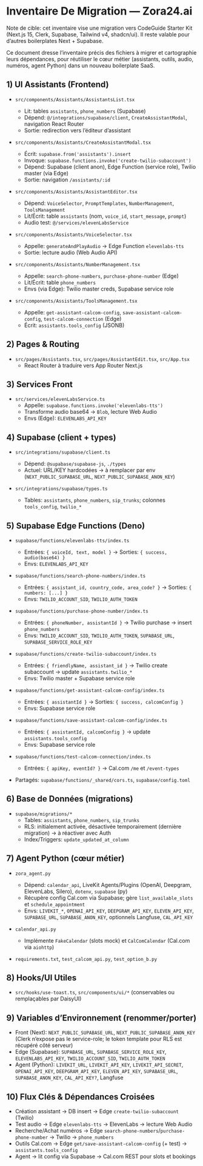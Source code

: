# Inventaire De Migration — Zora24.ai

Note de cible: cet inventaire vise une migration vers CodeGuide Starter Kit (Next.js 15, Clerk, Supabase, Tailwind v4, shadcn/ui). Il reste valable pour d’autres boilerplates Next + Supabase.

Ce document dresse l’inventaire précis des fichiers à migrer et cartographie leurs dépendances, pour réutiliser le cœur métier (assistants, outils, audio, numéros, agent Python) dans un nouveau boilerplate SaaS.

## 1) UI Assistants (Frontend)

- `src/components/Assistants/AssistantsList.tsx`
  - Lit: tables `assistants`, `phone_numbers` (Supabase)
  - Dépend: `@/integrations/supabase/client`, `CreateAssistantModal`, navigation React Router
  - Sortie: redirection vers l’éditeur d’assistant

- `src/components/Assistants/CreateAssistantModal.tsx`
  - Écrit: `supabase.from('assistants').insert`
  - Invoque: `supabase.functions.invoke('create-twilio-subaccount')`
  - Dépend: Supabase (client anon), Edge Function (service role), Twilio master (via Edge)
  - Sortie: navigation `/assistants/:id`

- `src/components/Assistants/AssistantEditor.tsx`
  - Dépend: `VoiceSelector`, `PromptTemplates`, `NumberManagement`, `ToolsManagement`
  - Lit/Écrit: table `assistants` (nom, `voice_id`, `start_message`, `prompt`)
  - Audio test: `@/services/elevenLabsService`

- `src/components/Assistants/VoiceSelector.tsx`
  - Appelle: `generateAndPlayAudio` → Edge Function `elevenlabs-tts`
  - Sortie: lecture audio (Web Audio API)

- `src/components/Assistants/NumberManagement.tsx`
  - Appelle: `search-phone-numbers`, `purchase-phone-number` (Edge)
  - Lit/Écrit: table `phone_numbers`
  - Envs (via Edge): Twilio master creds, Supabase service role

- `src/components/Assistants/ToolsManagement.tsx`
  - Appelle: `get-assistant-calcom-config`, `save-assistant-calcom-config`, `test-calcom-connection` (Edge)
  - Écrit: `assistants.tools_config` (JSONB)

## 2) Pages & Routing

- `src/pages/Assistants.tsx`, `src/pages/AssistantEdit.tsx`, `src/App.tsx`
  - React Router à traduire vers App Router Next.js

## 3) Services Front

- `src/services/elevenLabsService.ts`
  - Appelle: `supabase.functions.invoke('elevenlabs-tts')`
  - Transforme audio base64 → `Blob`, lecture Web Audio
  - Envs (Edge): `ELEVENLABS_API_KEY`

## 4) Supabase (client + types)

- `src/integrations/supabase/client.ts`
  - Dépend: `@supabase/supabase-js`, `./types`
  - Actuel: URL/KEY hardcodées → à remplacer par env (`NEXT_PUBLIC_SUPABASE_URL`, `NEXT_PUBLIC_SUPABASE_ANON_KEY`)

- `src/integrations/supabase/types.ts`
  - Tables: `assistants`, `phone_numbers`, `sip_trunks`; colonnes `tools_config`, `twilio_*`

## 5) Supabase Edge Functions (Deno)

- `supabase/functions/elevenlabs-tts/index.ts`
  - Entrées: `{ voiceId, text, model }` → Sorties: `{ success, audio(base64) }`
  - Envs: `ELEVENLABS_API_KEY`

- `supabase/functions/search-phone-numbers/index.ts`
  - Entrées: `{ assistant_id, country_code, area_code? }` → Sorties: `{ numbers: [...] }`
  - Envs: `TWILIO_ACCOUNT_SID`, `TWILIO_AUTH_TOKEN`

- `supabase/functions/purchase-phone-number/index.ts`
  - Entrées: `{ phoneNumber, assistantId }` → Twilio purchase → insert `phone_numbers`
  - Envs: `TWILIO_ACCOUNT_SID`, `TWILIO_AUTH_TOKEN`, `SUPABASE_URL`, `SUPABASE_SERVICE_ROLE_KEY`

- `supabase/functions/create-twilio-subaccount/index.ts`
  - Entrées: `{ friendlyName, assistant_id }` → Twilio create subaccount → update `assistants.twilio_*`
  - Envs: Twilio master + Supabase service role

- `supabase/functions/get-assistant-calcom-config/index.ts`
  - Entrées: `{ assistantId }` → Sorties: `{ success, calcomConfig }`
  - Envs: Supabase service role

- `supabase/functions/save-assistant-calcom-config/index.ts`
  - Entrées: `{ assistantId, calcomConfig }` → update `assistants.tools_config`
  - Envs: Supabase service role

- `supabase/functions/test-calcom-connection/index.ts`
  - Entrées: `{ apiKey, eventId? }` → Cal.com `/me` et `/event-types`

- Partagés: `supabase/functions/_shared/cors.ts`, `supabase/config.toml`

## 6) Base de Données (migrations)

- `supabase/migrations/*`
  - Tables: `assistants`, `phone_numbers`, `sip_trunks`
  - RLS: initialement activée, désactivée temporairement (dernière migration) → à réactiver avec Auth
  - Index/Triggers: `update_updated_at_column`

## 7) Agent Python (cœur métier)

- `zora_agent.py`
  - Dépend: `calendar_api`, LiveKit Agents/Plugins (OpenAI, Deepgram, ElevenLabs, Silero), `dotenv`, `supabase` (py)
  - Récupère config Cal.com via Supabase; gère `list_available_slots` et `schedule_appointment`
  - Envs: `LIVEKIT_*`, `OPENAI_API_KEY`, `DEEPGRAM_API_KEY`, `ELEVEN_API_KEY`, `SUPABASE_URL`, `SUPABASE_ANON_KEY`, optionnels Langfuse, `CAL_API_KEY`

- `calendar_api.py`
  - Implémente `FakeCalendar` (slots mock) et `CalComCalendar` (Cal.com via `aiohttp`)

- `requirements.txt`, `test_calcom_api.py`, `test_option_b.py`

## 8) Hooks/UI Utiles

- `src/hooks/use-toast.ts`, `src/components/ui/*` (conservables ou remplaçables par DaisyUI)

## 9) Variables d’Environnement (renommer/porter)

- Front (Next): `NEXT_PUBLIC_SUPABASE_URL`, `NEXT_PUBLIC_SUPABASE_ANON_KEY` (Clerk n’expose pas le service-role; le token template pour RLS est récupéré côté serveur)
- Edge (Supabase): `SUPABASE_URL`, `SUPABASE_SERVICE_ROLE_KEY`, `ELEVENLABS_API_KEY`, `TWILIO_ACCOUNT_SID`, `TWILIO_AUTH_TOKEN`
- Agent (Python): `LIVEKIT_URL`, `LIVEKIT_API_KEY`, `LIVEKIT_API_SECRET`, `OPENAI_API_KEY`, `DEEPGRAM_API_KEY`, `ELEVEN_API_KEY`, `SUPABASE_URL`, `SUPABASE_ANON_KEY`, `CAL_API_KEY?`, Langfuse

## 10) Flux Clés & Dépendances Croisées

- Création assistant → DB insert → Edge `create-twilio-subaccount` (Twilio)
- Test audio → Edge `elevenlabs-tts` → ElevenLabs → lecture Web Audio
- Recherche/Achat numéros → Edge `search-phone-numbers`/`purchase-phone-number` → Twilio → `phone_numbers`
- Outils Cal.com → Edge `get/save-assistant-calcom-config` (+ test) → `assistants.tools_config`
- Agent → lit config via Supabase → Cal.com REST pour slots et bookings
